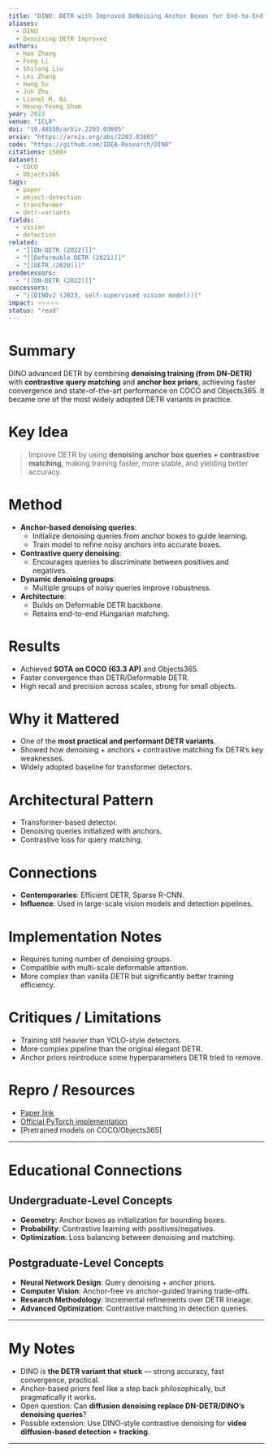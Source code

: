 ```yaml
---
title: "DINO: DETR with Improved DeNoising Anchor Boxes for End-to-End Object Detection (2023)"
aliases: 
  - DINO
  - Denoising DETR Improved
authors:
  - Hao Zhang
  - Feng Li
  - Shilong Liu
  - Lei Zhang
  - Hang Su
  - Jun Zhu
  - Lionel M. Ni
  - Heung-Yeung Shum
year: 2023
venue: "ICLR"
doi: "10.48550/arXiv.2203.03605"
arxiv: "https://arxiv.org/abs/2203.03605"
code: "https://github.com/IDEA-Research/DINO"
citations: 1500+
dataset:
  - COCO
  - Objects365
tags:
  - paper
  - object-detection
  - transformer
  - detr-variants
fields:
  - vision
  - detection
related:
  - "[[DN-DETR (2022)]]"
  - "[[Deformable DETR (2021)]]"
  - "[[DETR (2020)]]"
predecessors:
  - "[[DN-DETR (2022)]]"
successors:
  - "[[DINOv2 (2023, self-supervised vision model)]]"
impact: ⭐⭐⭐⭐⭐
status: "read"
---
```


# Summary
DINO advanced DETR by combining **denoising training (from DN-DETR)** with **contrastive query matching** and **anchor box priors**, achieving faster convergence and state-of-the-art performance on COCO and Objects365. It became one of the most widely adopted DETR variants in practice.

# Key Idea
> Improve DETR by using **denoising anchor box queries + contrastive matching**, making training faster, more stable, and yielding better accuracy.

# Method
- **Anchor-based denoising queries**:  
  - Initialize denoising queries from anchor boxes to guide learning.  
  - Train model to refine noisy anchors into accurate boxes.  
- **Contrastive query denoising**:  
  - Encourages queries to discriminate between positives and negatives.  
- **Dynamic denoising groups**:  
  - Multiple groups of noisy queries improve robustness.  
- **Architecture**:  
  - Builds on Deformable DETR backbone.  
  - Retains end-to-end Hungarian matching.  

# Results
- Achieved **SOTA on COCO (63.3 AP)** and Objects365.  
- Faster convergence than DETR/Deformable DETR.  
- High recall and precision across scales, strong for small objects.  

# Why it Mattered
- One of the **most practical and performant DETR variants**.  
- Showed how denoising + anchors + contrastive matching fix DETR’s key weaknesses.  
- Widely adopted baseline for transformer detectors.  

# Architectural Pattern
- Transformer-based detector.  
- Denoising queries initialized with anchors.  
- Contrastive loss for query matching.  

# Connections
- **Contemporaries**: Efficient DETR, Sparse R-CNN.  
- **Influence**: Used in large-scale vision models and detection pipelines.  

# Implementation Notes
- Requires tuning number of denoising groups.  
- Compatible with multi-scale deformable attention.  
- More complex than vanilla DETR but significantly better training efficiency.  

# Critiques / Limitations
- Training still heavier than YOLO-style detectors.  
- More complex pipeline than the original elegant DETR.  
- Anchor priors reintroduce some hyperparameters DETR tried to remove.  

# Repro / Resources
- [Paper link](https://arxiv.org/abs/2203.03605)  
- [Official PyTorch implementation](https://github.com/IDEA-Research/DINO)  
- [Pretrained models on COCO/Objects365]  

---

# Educational Connections

## Undergraduate-Level Concepts
- **Geometry**: Anchor boxes as initialization for bounding boxes.  
- **Probability**: Contrastive learning with positives/negatives.  
- **Optimization**: Loss balancing between denoising and matching.  

## Postgraduate-Level Concepts
- **Neural Network Design**: Query denoising + anchor priors.  
- **Computer Vision**: Anchor-free vs anchor-guided training trade-offs.  
- **Research Methodology**: Incremental refinements over DETR lineage.  
- **Advanced Optimization**: Contrastive matching in detection queries.  

---

# My Notes
- DINO is **the DETR variant that stuck** — strong accuracy, fast convergence, practical.  
- Anchor-based priors feel like a step back philosophically, but pragmatically it works.  
- Open question: Can **diffusion denoising replace DN-DETR/DINO’s denoising queries**?  
- Possible extension: Use DINO-style contrastive denoising for **video diffusion-based detection + tracking**.  

---
